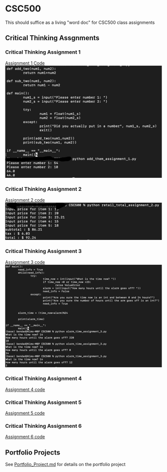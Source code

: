# CSC500
This should suffice as a living "word doc" for CSC500 class assignments
## Critical Thinking Assgnments
### Critical Thinking Assignment 1

[Assignment 1 Code](add_them_assignment.py)
![Assignment 1 Running code](./images/Sikora_Assignment_1_Option_1.png)

### Critical Thinking Assignment 2

[Assignment 2 code](retail_total_assignment_2.py)
![Assignment 2](./images/Sikora_Assignment_2.png)

### Critical Thinking Assignment 3

[Assignment 3 code](alarm_time_assignment_3.py)
![Assignment 3](./images/Sikora_Assignment_3_alarm_clock.png)

### Critical Thinking Assignment 4

[Assignment 4 code](rainfall_assignment_4.py)

### Critical Thinking Assignment 5

[Assignment 5 code](book_club_assingment_5.py)

### Critical Thinking Assignment 6

[Assignment 6 code](o2_course_info_assignment_6.py)

## Portfolio Projects
See [Portfolio_Project.md](Portfolio_Project.md) for details on the portfolio project

